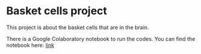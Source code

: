 # Basket cells project

This project is about the basket cells that are in the brain.

There is a Google Colaboratory notebook to run the codes.
You can find the notebook here: [link](https://colab.research.google.com/drive/1n2t2sXxrVeaKjip_9nT4FSBEBF8WiJ-m?usp=sharing)